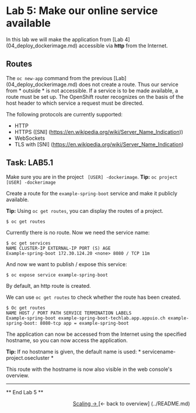 # Lab 5: Make our online service available

In this lab we will make the application from [Lab 4] (04_deploy_dockerimage.md) accessible via **http** from the Internet.

## Routes

The `oc new-app` command from the previous [Lab] (04_deploy_dockerimage.md) does not create a route. Thus our service from * outside * is not accessible. If a service is to be made available, a route must be set up. The OpenShift router recognizes on the basis of the host header to which service a request must be directed.

The following protocols are currently supported:

- HTTP
- HTTPS ([SNI] (https://en.wikipedia.org/wiki/Server_Name_Indication))
- WebSockets
- TLS with [SNI] (https://en.wikipedia.org/wiki/Server_Name_Indication)

## Task: LAB5.1

Make sure you are in the project ` [USER] -dockerimage`. **Tip:** `oc project [USER] -dockerimage`

Create a route for the `example-spring-boot` service and make it publicly available.

**Tip:** Using `oc get routes`, you can display the routes of a project.

```
$ oc get routes
```

Currently there is no route. Now we need the service name:

```
$ oc get services
NAME CLUSTER-IP EXTERNAL-IP PORT (S) AGE
Example-spring-boot 172.30.124.20 <none> 8080 / TCP 11m
```

And now we want to publish / expose this service:

```
$ oc expose service example-spring-boot
```

By default, an http route is created.

We can use `oc get routes` to check whether the route has been created.

```
$ Oc get routes
NAME HOST / PORT PATH SERVICE TERMINATION LABELS
Example-spring-boot example-spring-boot-techlab.app.appuio.ch example-spring-boot: 8080-tcp app = example-spring-boot
```

The application can now be accessed from the Internet using the specified hostname, so you can now access the application.

**Tip:** If no hostname is given, the default name is used: * servicename-project.osecluster *

This route with the hostname is now also visible in the web console's overview.


---

** End Lab 5 **

<P width = "100px" align = "right"> <a href="06_scale.md"> Scaling → </a> </ p>
[← back to overview] (../README.md)
